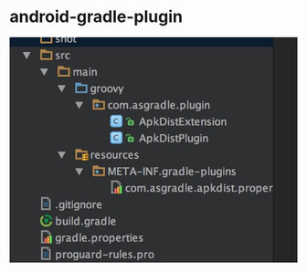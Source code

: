 # android-gradle-plugin
![image](https://github.com/cuichenxi/android-gradle-plugin/blob/dev/gradlePlugin/shot/peizhi.jpg)
